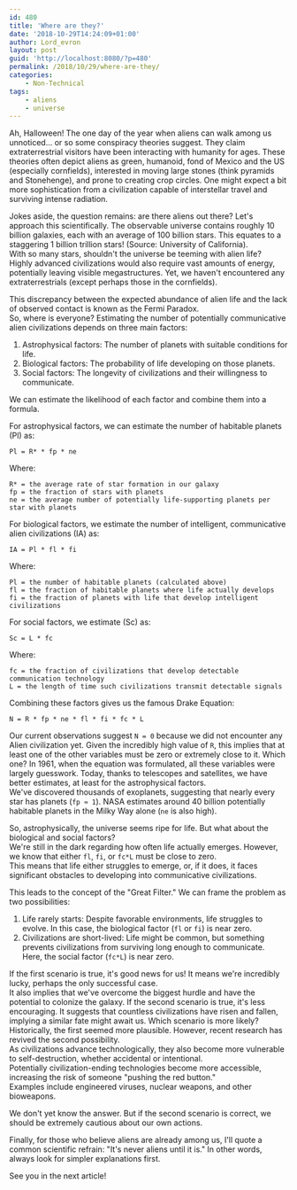 ```yaml
---
id: 480
title: 'Where are they?'
date: '2018-10-29T14:24:09+01:00'
author: Lord_evron
layout: post
guid: 'http://localhost:8080/?p=480'
permalink: /2018/10/29/where-are-they/
categories:
    - Non-Technical
tags:
    - aliens
    - universe
---
```


Ah, Halloween! The one day of the year when aliens can walk among us unnoticed... or so some conspiracy theories suggest. 
They claim extraterrestrial visitors have been interacting with humanity for ages. 
These theories often depict aliens as green, humanoid, fond of Mexico and the US (especially cornfields), interested in moving large stones 
(think pyramids and Stonehenge), and prone to creating crop circles.  One might expect a bit more sophistication from a civilization capable of 
interstellar travel and surviving intense radiation.


Jokes aside, the question remains: are there aliens out there? Let's approach this scientifically. 
The observable universe contains roughly 10 billion galaxies, each with an average of 100 billion stars. 
This equates to a staggering 1 billion trillion stars! (Source: University of California).  
With so many stars, shouldn't the universe be teeming with alien life?  
Highly advanced civilizations would also require vast amounts of energy, potentially leaving visible megastructures. 
Yet, we haven't encountered any extraterrestrials (except perhaps those in the cornfields).


This discrepancy between the expected abundance of alien life and the lack of observed contact is known as the Fermi Paradox.  
So, where is everyone?  Estimating the number of potentially communicative alien civilizations depends on three main factors:

1. Astrophysical factors: The number of planets with suitable conditions for life.
2. Biological factors: The probability of life developing on those planets.
3. Social factors: The longevity of civilizations and their willingness to communicate.

We can estimate the likelihood of each factor and combine them into a formula.


For astrophysical factors, we can estimate the number of habitable planets (Pl) as:

`Pl = R* * fp * ne`

Where:

    R* = the average rate of star formation in our galaxy
    fp = the fraction of stars with planets
    ne = the average number of potentially life-supporting planets per star with planets

For biological factors, we estimate the number of intelligent, communicative alien civilizations (IA) as:

`IA = Pl * fl * fi`

Where:

    Pl = the number of habitable planets (calculated above)
    fl = the fraction of habitable planets where life actually develops
    fi = the fraction of planets with life that develop intelligent civilizations

For social factors, we estimate (Sc) as:

`Sc = L * fc`

Where:

    fc = the fraction of civilizations that develop detectable communication technology
    L = the length of time such civilizations transmit detectable signals

Combining these factors gives us the famous Drake Equation:

`N = R * fp * ne * fl * fi * fc * L`

Our current observations suggest `N = 0` because we did not encounter any Alien civilization yet.  Given the incredibly high value of `R`, this implies that at least one of the other 
variables must be zero or extremely close to it.  Which one?
In 1961, when the equation was formulated, all these variables were largely guesswork. 
Today, thanks to telescopes and satellites, we have better estimates, at least for the astrophysical factors.  
We've discovered thousands of exoplanets, suggesting that nearly every star has planets (`fp ≈ 1`). 
NASA estimates around 40 billion potentially habitable planets in the Milky Way alone (`ne` is also high).

So, astrophysically, the universe seems ripe for life.  But what about the biological and social factors?  
We're still in the dark regarding how often life actually emerges.  However, we know that either `fl`, `fi`, or `fc*L` must be close to zero.  
This means that life either struggles to emerge, or, if it does, it faces significant obstacles to developing into communicative civilizations.

This leads to the concept of the "Great Filter."  We can frame the problem as two possibilities:

1. Life rarely starts: Despite favorable environments, life struggles to evolve.  In this case, the biological factor (`fl` or `fi`) is near zero.
2. Civilizations are short-lived: Life might be common, but something prevents civilizations from surviving long enough to communicate.  
Here, the social factor (`fc*L`) is near zero.

If the first scenario is true, it's good news for us! It means we're incredibly lucky, perhaps the only successful case.  
It also implies that we've overcome the biggest hurdle and have the potential to colonize the galaxy.
If the second scenario is true, it's less encouraging.  It suggests that countless civilizations have risen and fallen, 
implying a similar fate might await us.
Which scenario is more likely?  Historically, the first seemed more plausible. However, recent research has revived the second possibility.  
As civilizations advance technologically, they also become more vulnerable to self-destruction, whether accidental or intentional.  
Potentially civilization-ending technologies become more accessible, increasing the risk of someone "pushing the red button."  
Examples include engineered viruses, nuclear weapons, and other bioweapons.

We don't yet know the answer. But if the second scenario is correct, we should be extremely cautious about our own actions.

Finally, for those who believe aliens are already among us, I'll quote a common scientific refrain: "It's never aliens until it is." 
In other words, always look for simpler explanations first.

See you in the next article!

